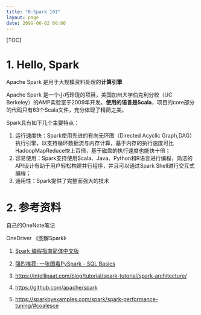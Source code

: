 ```yaml
---
title: "0-Spark 101"
layout: page
date: 2099-06-02 00:00
---
```

[TOC]


# 1. Hello, Spark

Apache Spark 是用于大规模资料处理的**计算引擎**

Apache Spark 是一个小巧玲珑的项目，美国加州大学伯克利分校（UC Berkeley）的AMP实验室于2009年开发。**使用的语言是Scala**，项目的core部分的代码只有63个Scala文件，充分体现了精简之美。


Spark具有如下几个主要特点：
1. 运行速度快：Spark使用先进的有向无环图（Directed Acyclic Graph,DAG）执行引擎，以支持循环数据流与内存计算，基于内存的执行速度可比HadoopMapReduce快上百倍，基于磁盘的执行速度也能快十倍；
2. 容易使用：Spark支持使用Scala、Java、Python和R语言进行编程，简洁的API设计有助于用户轻松构建并行程序，并且可以通过Spark Shell进行交互式编程；
3. 通用性：Spark提供了完整而强大的技术

# 2. 参考资料
自己的OneNote笔记 

OneDriver
《图解Spark》
   
1. [Spark 编程指南简体中文版](https://aiyanbo.gitbooks.io/spark-programming-guide-zh-cn/content/index.html)
2. [强烈推荐: 一张图看PySpark - SQL Basics](https://s3.amazonaws.com/assets.datacamp.com/blog_assets/PySpark_SQL_Cheat_Sheet_Python.pdf)
   
3. https://intellipaat.com/blog/tutorial/spark-tutorial/spark-architecture/
4. https://github.com/apache/spark
5. https://sparkbyexamples.com/spark/spark-performance-tuning/#coalesce



